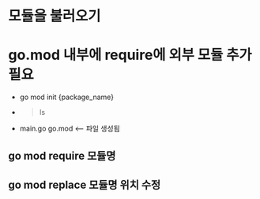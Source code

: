 # 모듈을 불러오기

# go.mod 내부에 require에 외부 모듈 추가  필요 

- go mod init {package_name}

-  > ls
-   main.go     go.mod  <-- 파일 생성됨 

## go mod require 모듈명
## go mod replace 모듈명 위치 수정 
